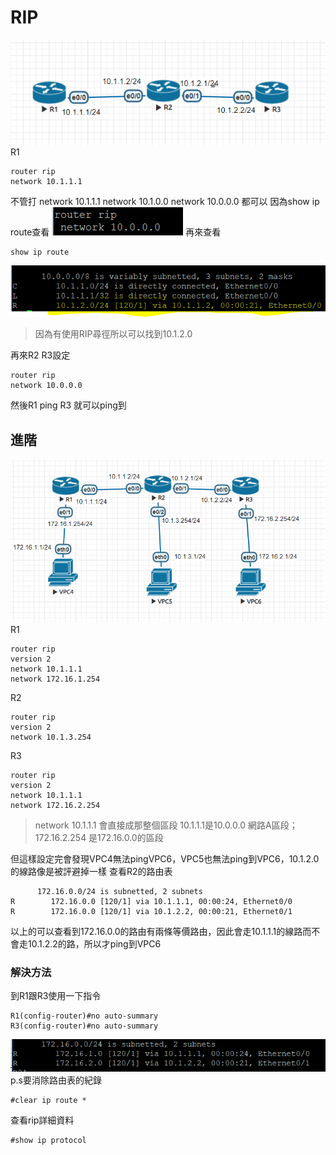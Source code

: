 # RIP
![alt 文字](image/20191008a.PNG )
R1
```
router rip
network 10.1.1.1
```
不管打
network 10.1.1.1
network 10.1.0.0
network 10.0.0.0
都可以
因為show ip route查看
![alt 文字](image/20191008b.PNG )
再來查看
```
show ip route
```
![alt 文字](image/20191008c.PNG )
> 因為有使用RIP尋徑所以可以找到10.1.2.0

再來R2 R3設定
```
router rip
network 10.0.0.0
```
然後R1 ping R3 就可以ping到 

## 進階
![alt 文字](image/20191008d.PNG )
R1
```
router rip 
version 2
network 10.1.1.1
network 172.16.1.254
```
R2
```
router rip 
version 2
network 10.1.3.254
```
R3
```
router rip
version 2
network 10.1.1.1
network 172.16.2.254
```
> network 10.1.1.1 會直接成那整個區段
10.1.1.1是10.0.0.0 網路A區段；172.16.2.254 是172.16.0.0的區段

但這樣設定完會發現VPC4無法pingVPC6，VPC5也無法ping到VPC6，10.1.2.0的線路像是被評避掉一樣
查看R2的路由表
```
      172.16.0.0/24 is subnetted, 2 subnets
R        172.16.0.0 [120/1] via 10.1.1.1, 00:00:24, Ethernet0/0
R        172.16.0.0 [120/1] via 10.1.2.2, 00:00:21, Ethernet0/1
```
以上的可以查看到172.16.0.0的路由有兩條等價路由，因此會走10.1.1.1的線路而不會走10.1.2.2的路，所以才ping到VPC6
### 解決方法
到R1跟R3使用一下指令
```
R1(config-router)#no auto-summary
R3(config-router)#no auto-summary
```
![alt 文字](image/20191008e.PNG )
p.s要消除路由表的紀錄
```
#clear ip route *
```
查看rip詳細資料
```
#show ip protocol
```

